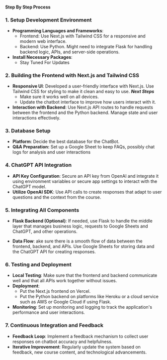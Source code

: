 #### Step By Step Process

### 1. **Setup Development Environment**

- **Programming Languages and Frameworks**: 
  - Frontend: Use Next.js with Tailwind CSS for a responsive and modern web interface.
  - Backend: Use Python. Might need to integrate Flask for handling backend logic, APIs, and server-side operations.
- **Install Necessary Packages**:
  - Stay Tuned For Updates
  <!-- - For Next.js and Tailwind CSS:
    ```bash
    npx create-next-app your-app-name
    cd your-app-name
    npm install -D tailwindcss@latest postcss@latest autoprefixer@latest
    npx tailwindcss init -p
    ```
  - For Python and Flask (if using):
    ```bash
    pip install flask openai gspread oauth2client spacy pandas numpy
    ``` -->
### 2. **Building the Frontend with Next.js and Tailwind CSS**

- **Responsive UI**: Developed a user-friendly interface with Next.js. Use Tailwind CSS for styling to make it clean and easy to use.
***Next Steps***
  - Make sure it works well on all devices.
  - Update the chatbot interface to improve how users interact with it.
- **Interaction with Backend**: Use Next.js API routes to handle requests between the frontend and the Python backend. Manage state and user interactions effectively.

### 3. **Database Setup**
- **Platform**: Decide the best database for the ChatBot.
- **Q&A Preparation:** Set up a Google Sheet to keep FAQs, possibly chat logs for analysis and user interactions

### 4. **ChatGPT API Integration**

- **API Key Configuration**: Secure an API key from OpenAI and integrate it using environment variables or secure app settings to interact with the ChatGPT model.
- **Utilize OpenAI SDK**: Use API calls to create responses that adapt to user questions and the context from the course.


<!-- ### 5. **Course Content Management and NLP Processing**

- **Document Upload and Parsing**: Build functionality in the Flask backend (if used) to handle document uploads and extract text using appropriate libraries.
- **NLP with spaCy**: Analyze the text data for insights and to enrich the chatbot’s knowledge base, aiding in more accurate responses. -->

### 5. **Integrating All Components**

- **Flask Backend (Optional)**:  If needed, use Flask to handle the middle layer that manages business logic, requests to Google Sheets and ChatGPT, and other operations.

- **Data Flow**: ake sure there is a smooth flow of data between the frontend, backend, and APIs. Use Google Sheets for storing data and the ChatGPT API for creating responses.


### 6. **Testing and Deployment**

- **Local Testing**: Make sure that the frontend and backend communicate well and that all APIs work together without issues.
- **Deployment**:
  - Put the Next.js frontend on Vercel.
  - Put the Python backend on platforms like Heroku or a cloud service such as AWS or Google Cloud if using Flask.
- **Monitoring**: Set up monitoring and logging to track the application's performance and user interactions.

### 7. **Continuous Integration and Feedback**

- **Feedback Loop**: Implement a feedback mechanism to collect user responses on chatbot accuracy and helpfulness.
- **Iterative Improvement**: Regularly update the system based on feedback, new course content, and technological advancements.
<!-- 
# MCS*2020 Information Management Chatbot

## Description
This chatbot is designed to support students of the Information Management course by providing quick, reliable answers to their queries. It aims to enhance learning and student engagement through real-time academic support. Currently, in its beta testing phase, the chatbot serves as an AI Teacher Assistant (TA), poised to revolutionize classroom interaction by providing personalized learning experiences and increasing teaching efficiency.

## Features
- **Interactive Q&A**: Answers to queries related to information management theories, data models, and current technological trends.
- **Resource Navigation**: Guidance on how to access course materials, including textbooks and research papers.

## Beta Testing
By participating in beta testing, students engage directly with an emerging technology, contributing to the development of a potential university-wide service. This hands-on experience in product development allows students to provide feedback on the chatbot, enhancing their understanding of high-tech applications and the intricacies of AI in education.

## Privacy and Ethics
- All interactions are confidential and comply with applicable privacy laws. Data collected is strictly for enhancing chatbot functionality. -->
